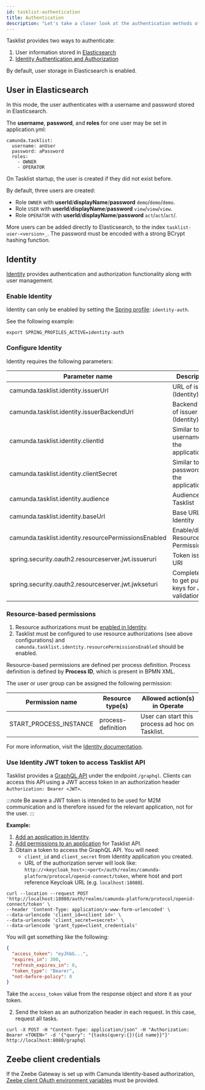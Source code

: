 ```yaml
---
id: tasklist-authentication
title: Authentication
description: "Let's take a closer look at the authentication methods of Tasklist."
---
```


Tasklist provides two ways to authenticate:

1. User information stored in [Elasticsearch](#user-in-elasticsearch)
2. [Identity Authentication and Authorization](#identity)

By default, user storage in Elasticsearch is enabled.

## User in Elasticsearch

In this mode, the user authenticates with a username and password stored in Elasticsearch.

The **username**, **password**, and **roles** for one user may be set in application.yml:

```
camunda.tasklist:
  username: anUser
  password: aPassword
  roles:
    - OWNER
    - OPERATOR
```

On Tasklist startup, the user is created if they did not exist before.

By default, three users are created:

- Role `OWNER` with **userId**/**displayName**/**password** `demo`/`demo`/`demo`.
- Role `USER` with **userId**/**displayName**/**password** `view`/`view`/`view`.
- Role `OPERATOR` with **userId**/**displayName**/**password** `act`/`act`/`act`/.

More users can be added directly to Elasticsearch, to the index `tasklist-user-<version>_`. The password must be encoded with a strong BCrypt hashing function.

## Identity

[Identity](/self-managed/identity/what-is-identity.md) provides authentication and authorization functionality along with user management.

### Enable Identity

Identity can only be enabled by setting the [Spring profile](https://docs.spring.io/spring-boot/docs/current/reference/html/spring-boot-features.html#boot-features-profiles): `identity-auth`.

See the following example:

```
export SPRING_PROFILES_ACTIVE=identity-auth
```

### Configure Identity

Identity requires the following parameters:

| Parameter name                                       | Description                                        | Example value                                                                     |
| ---------------------------------------------------- | -------------------------------------------------- | --------------------------------------------------------------------------------- |
| camunda.tasklist.identity.issuerUrl                  | URL of issuer (Identity)                           | http://localhost:18080/auth/realms/camunda-platform                               |
| camunda.tasklist.identity.issuerBackendUrl           | Backend URL of issuer (Identity)                   | http://localhost:18080/auth/realms/camunda-platform                               |
| camunda.tasklist.identity.clientId                   | Similar to a username for the application          | tasklist                                                                          |
| camunda.tasklist.identity.clientSecret               | Similar to a password for the application          | XALaRPl...s7dL7                                                                   |
| camunda.tasklist.identity.audience                   | Audience for Tasklist                              | tasklist-api                                                                      |
| camunda.tasklist.identity.baseUrl                    | Base URL for Identity                              | http://localhost:8084                                                             |
| camunda.tasklist.identity.resourcePermissionsEnabled | Enable/disable Resource Permissions                | true                                                                              |
| spring.security.oauth2.resourceserver.jwt.issueruri  | Token issuer URI                                   | http://localhost:18080/auth/realms/camunda-platform                               |
| spring.security.oauth2.resourceserver.jwt.jwkseturi  | Complete URI to get public keys for JWT validation | http://localhost:18080/auth/realms/camunda-platform/protocol/openid-connect/certs |

### Resource-based permissions

1. Resource authorizations must be [enabled in Identity](/self-managed/concepts/access-control/resource-authorizations.md).
2. Tasklist must be configured to use resource authorizations (see above configurations) and `camunda.tasklist.identity.resourcePermissionsEnabled` should be enabled.

Resource-based permissions are defined per process definition. Process definition is defined by **Process ID**, which is present in BPMN XML.

The user or user group can be assigned the following permission:

| Permission name        | Resource type(s)   | Allowed action(s) in Operate                    |
| ---------------------- | ------------------ | ----------------------------------------------- |
| START_PROCESS_INSTANCE | process-definition | User can start this process ad hoc on Tasklist. |

For more information, visit the [Identity documentation](/self-managed/concepts/access-control/resource-authorizations.md).

### Use Identity JWT token to access Tasklist API

Tasklist provides a [GraphQL API](/apis-tools/tasklist-api/tasklist-api-overview.md) under the endpoint `/graphql`. Clients can access this API using a JWT access token in an authorization header `Authorization: Bearer <JWT>`.

:::note
Be aware a JWT token is intended to be used for M2M communication and is therefore issued for the relevant application, not for the user.
:::

**Example:**

1. [Add an application in Identity](/self-managed/identity/user-guide/adding-an-application.md).
2. [Add permissions to an application](/self-managed/identity/user-guide/assigning-a-permission-to-an-application.md) for Tasklist API.
3. Obtain a token to access the GraphQL API.
   You will need:
   - `client_id` and `client_secret` from Identity application you created.
   - URL of the authorization server will look like: `http://<keycloak_host>:<port>/auth/realms/camunda-platform/protocol/openid-connect/token`, where host and port reference Keycloak URL (e.g. `localhost:18080`).

```shell
curl --location --request POST 'http://localhost:18080/auth/realms/camunda-platform/protocol/openid-connect/token' \
--header 'Content-Type: application/x-www-form-urlencoded' \
--data-urlencode 'client_id=<client id>' \
--data-urlencode 'client_secret=<secret>' \
--data-urlencode 'grant_type=client_credentials'
```

You will get something like the following:

```json
{
  "access_token": "eyJhbG...",
  "expires_in": 300,
  "refresh_expires_in": 0,
  "token_type": "Bearer",
  "not-before-policy": 0
}
```

Take the `access_token` value from the response object and store it as your token.

2. Send the token as an authorization header in each request. In this case, request all tasks.

```shell
curl -X POST -H "Content-Type: application/json" -H "Authorization: Bearer <TOKEN>" -d '{"query": "{tasks(query:{}){id name}}"}' http://localhost:8080/graphql
```

## Zeebe client credentials

If the Zeebe Gateway is set up with Camunda Identity-based authorization, [Zeebe client OAuth environment variables](../zeebe-deployment/security/client-authorization.md#environment-variables) must be provided.
